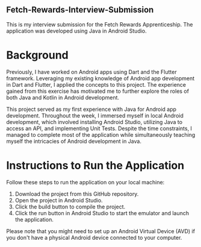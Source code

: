 ## Fetch-Rewards-Interview-Submission
 
This is my interview submission for the Fetch Rewards Apprenticeship. The application was developed using Java in Android Studio.


# Background
Previously, I have worked on Android apps using Dart and the Flutter framework. Leveraging my existing knowledge of Android app development in Dart and Flutter, I applied the concepts to this project. The experience gained from this exercise has motivated me to further explore the roles of both Java and Kotlin in Android development.

This project served as my first experience with Java for Android app development. Throughout the week, I immersed myself in local Android development, which involved installing Android Studio, utilizing Java to access an API, and implementing Unit Tests. Despite the time constraints, I managed to complete most of the application while simultaneously teaching myself the intricacies of Android development in Java.

# Instructions to Run the Application
Follow these steps to run the application on your local machine:

1) Download the project from this GitHub repository.
2) Open the project in Android Studio.
3) Click the build button to compile the project.
4) Click the run button in Android Studio to start the emulator and launch the application.

Please note that you might need to set up an Android Virtual Device (AVD) if you don't have a physical Android device connected to your computer.
